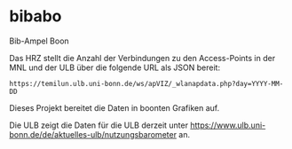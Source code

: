 # bibabo
Bib-Ampel Boon

Das HRZ stellt die Anzahl der Verbindungen zu den Access-Points in der MNL und der ULB über die folgende URL als JSON bereit:

    https://temilun.ulb.uni-bonn.de/ws/apVIZ/_wlanapdata.php?day=YYYY-MM-DD

Dieses Projekt bereitet die Daten in boonten Grafiken auf.

Die ULB zeigt die Daten für die ULB derzeit unter https://www.ulb.uni-bonn.de/de/aktuelles-ulb/nutzungsbarometer an.